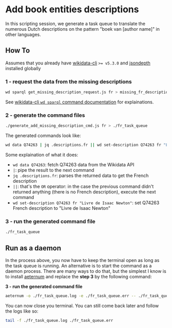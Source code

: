 # Add book entities descriptions

In this scripting session, we generate a task queue to translate the numerous Dutch descriptions on the pattern "boek van [author name]" in other languages.

## How To
Assumes that you already have [wikidata-cli](https://github.com/maxlath/wikidata-cli) `>= v5.3.0` and [jsondepth](https://github.com/maxlath/jsondepth) installed globally

### 1 - request the data from the missing descriptions
```sh
wd sparql get_missing_description_request.js fr > missing_fr_description.json
```
See [wikidata-cli `wd sparql` command documentation](https://github.com/maxlath/wikidata-cli/blob/master/docs/read_operations.md#wd-sparql) for explainations.

### 2 - generate the command files
```sh
./generate_add_missing_description_cmd.js fr > ./fr_task_queue
```
The generated commands look like:
```sh
wd data Q74263 | jq .descriptions.fr || wd set-description Q74263 fr "Livre de Isaac Newton"
```
Some explaination of what it does:

- `wd data Q74263`: fetch Q74263 data from the Wikidata API
- `|`: pipe the result to the next command
- `jq .descriptions.fr`: parses the returned data to get the French description
- `||`: that's the `OR` operator: in the case the previous command didn't returned anything (there is no French description), execute the next command
- `wd set-description Q74263 fr "Livre de Isaac Newton"`: set Q74263 French description to "Livre de Isaac Newton"

### 3 - run the generated command file
```sh
./fr_task_queue
```

## Run as a daemon
In the process above, you now have to keep the terminal open as long as the task queue is running. An alternative is to start the command as a daemon process. There are many ways to do that, but the simplest I know is to install [aeternum](https://github.com/AvianFlu/aeternum) and replace the **step 3** by the following command:

**3 - run the generated command file**
```sh
aeternum -o ./fr_task_queue.log -e ./fr_task_queue.err -- ./fr_task_queue
```
You can now close you terminal. You can still come back later and follow the logs like so:
```sh
tail -f ./fr_task_queue.log ./fr_task_queue.err
```

